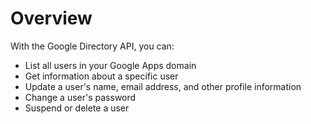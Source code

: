 # Overview

With the Google Directory API, you can:

- List all users in your Google Apps domain
- Get information about a specific user
- Update a user's name, email address, and other profile information
- Change a user's password
- Suspend or delete a user